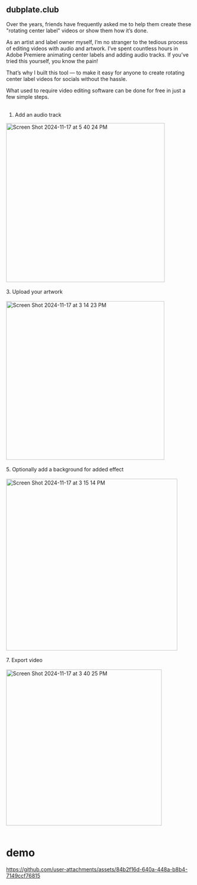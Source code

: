 ## dubplate.club

Over the years, friends have frequently asked me to help them create these "rotating center label" videos or show them how it’s done.

As an artist and label owner myself, I’m no stranger to the tedious process of editing videos with audio and artwork. I’ve spent countless hours in Adobe Premiere animating center labels and adding audio tracks. If you’ve tried this yourself, you know the pain!

That’s why I built this tool — to make it easy for anyone to create rotating center label videos for socials without the hassle.

What used to require video editing software can be done for free in just a few simple steps. <br><br>

1. Add an audio track<br>
<img width="427" alt="Screen Shot 2024-11-17 at 5 40 24 PM" src="https://github.com/user-attachments/assets/dc1874ed-0a4b-4f99-a987-66ae7bb5cf2a">
<br><br>
3. Upload your artwork<br><br>
<img width="426" alt="Screen Shot 2024-11-17 at 3 14 23 PM" src="https://github.com/user-attachments/assets/e39ec9d5-ce6c-410c-886d-e47a6894f530">
<br><br>
5. Optionally add a background for added effect<br><br>
<img width="461" alt="Screen Shot 2024-11-17 at 3 15 14 PM" src="https://github.com/user-attachments/assets/858411be-6481-4b6b-8d3a-db8209e52380">
<br><br>
7. Export video <br><br>
<img width="419" alt="Screen Shot 2024-11-17 at 3 40 25 PM" src="https://github.com/user-attachments/assets/b805060e-c1c8-4d2f-ae2f-5f83b8f28a3a">
<br><br>

# demo
https://github.com/user-attachments/assets/84b2f16d-640a-448a-b8b4-7149ccf76815



